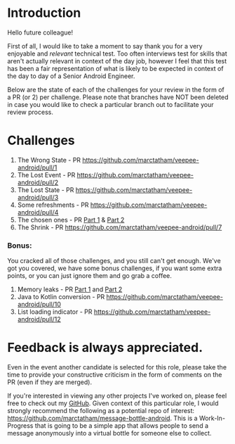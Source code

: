# Introduction
Hello future colleague!

First of all, I would like to take a moment to say thank you for a very enjoyable and 
*relevant* technical test. Too often interviews test for skills that aren't actually relevant 
in context of the day job, however I feel that this test has been a fair representation of
what is likely to be expected in context of the day to day of a Senior Android Engineer. 

Below are the state of each of the challenges for your review in the form of a PR (or 2) per challenge.
Please note that branches have NOT been deleted in case you would like to check a particular branch out 
to facilitate your review process. 

# Challenges
1. The Wrong State - PR https://github.com/marctatham/veepee-android/pull/1
2. The Lost Event - PR https://github.com/marctatham/veepee-android/pull/2
3. The Lost State - PR https://github.com/marctatham/veepee-android/pull/3
4. Some refreshments - PR https://github.com/marctatham/veepee-android/pull/4
5. The chosen ones - PR [Part 1](https://github.com/marctatham/veepee-android/pull/5) & [Part 2](https://github.com/marctatham/veepee-android/pull/6) 
6. The Shrink - PR https://github.com/marctatham/veepee-android/pull/7 

### Bonus:
You cracked all of those challenges, and you still can't get enough. We've got you covered, we have some bonus challenges, if you want some extra points, or you can just ignore them and go grab a coffee.

1. Memory leaks - PR [Part 1](https://github.com/marctatham/veepee-android/pull/8) and [Part 2](https://github.com/marctatham/veepee-android/pull/9)
2. Java to Kotlin conversion - PR https://github.com/marctatham/veepee-android/pull/10
3. List loading indicator - PR https://github.com/marctatham/veepee-android/pull/12

# Feedback is always appreciated. 
Even in the event another candidate is selected for this role, please take the time to provide your constructive criticism 
in the form of comments on the PR (even if they are merged).

If you're interested in viewing any other projects I've worked on, please feel free to check out my [GitHub](https://github.com/marctatham). 
Given context of this particular role, I would strongly recommend the following as a potential repo of interest:
https://github.com/marctatham/message-bottle-android. This is a Work-In-Progress that is going to be a simple app 
that allows people to send a message anonymously into a virtual bottle for someone else to collect.